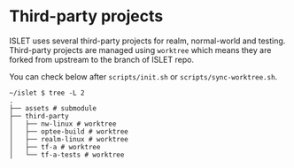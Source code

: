 # Third-party projects

ISLET uses several third-party projects for realm, normal-world and testing.
Third-party projects are managed using `worktree` 
which means they are forked from upstream to the branch of ISLET repo.

You can check below after `scripts/init.sh` or `scripts/sync-worktree.sh`.

```
~/islet $ tree -L 2
.
├── assets # submodule
├── third-party
│   ├── nw-linux # worktree
│   ├── optee-build # worktree
│   ├── realm-linux # worktree
│   ├── tf-a # worktree
│   └── tf-a-tests # worktree
```
